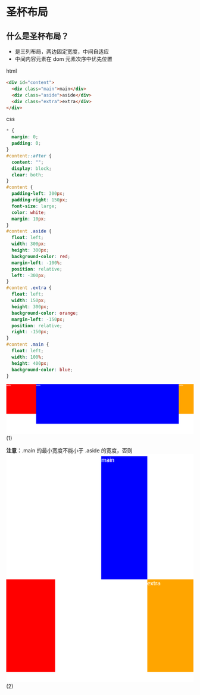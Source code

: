 # 圣杯布局

## 什么是圣杯布局？

- 是三列布局，两边固定宽度，中间自适应
- 中间内容元素在 dom 元素次序中优先位置

html

```html
<div id="content">
  <div class="main">main</div>
  <div class="aside">aside</div>
  <div class="extra">extra</div>
</div>
```

css

```css
* {
  margin: 0;
  padding: 0;
}
#content::after {
  content: "";
  display: block;
  clear: both;
}
#content {
  padding-left: 300px;
  padding-right: 150px;
  font-size: large;
  color: white;
  margin: 10px;
}
#content .aside {
  float: left;
  width: 300px;
  height: 300px;
  background-color: red;
  margin-left: -100%;
  position: relative;
  left: -300px;
}
#content .extra {
  float: left;
  width: 150px;
  height: 300px;
  background-color: orange;
  margin-left: -150px;
  position: relative;
  right: -150px;
}
#content .main {
  float: left;
  width: 100%;
  height: 400px;
  background-color: blue;
}
```

![image](../images/49/1.png)(1)

**注意：**.main 的最小宽度不能小于 .aside 的宽度，否则
![image](../images/49/2.png)(2)
